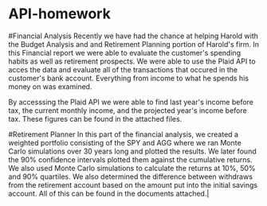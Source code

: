 # API-homework
#Financial Analysis
Recently we have had the chance at helping Harold with the Budget Analysis and and Retirement Planning portion of Harold's firm. In this Financial report we were able to evaluate the customer's spending habits as well as retirement prospects. We were able to use the Plaid API to acces the data and evaluate all of the transactions that occured in the customer's bank account.  Everything from income to what he spends his money on was examined.

By accesssing the Plaid API we were able to find last year's income before tax, the current monthly income, and the projected year's income before tax. These figures can be found in the attached files.

#Retirement Planner
In this part of the financial analysis, we created a weighted portfolio consisting of the SPY and AGG where we ran Monte Carlo simulations over 30 years long and plotted the results. We later found the 90% confidence intervals plotted them against the cumulative returns. We also used Monte Carlo simulations to calculate the returns at 10%, 50% and 90% quartiles.
We also determined the difference between withdraws from the retirement account based on the amount put into the initial savings account. All of this can be found in the documents attached.|
